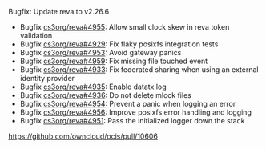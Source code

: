 Bugfix: Update reva to v2.26.6

*   Bugfix [cs3org/reva#4955](https://github.com/cs3org/reva/pull/4955): Allow small clock skew in reva token validation
*   Bugfix [cs3org/reva#4929](https://github.com/cs3org/reva/pull/4929): Fix flaky posixfs integration tests
*   Bugfix [cs3org/reva#4953](https://github.com/cs3org/reva/pull/4953): Avoid gateway panics
*   Bugfix [cs3org/reva#4959](https://github.com/cs3org/reva/pull/4959): Fix missing file touched event
*   Bugfix [cs3org/reva#4933](https://github.com/cs3org/reva/pull/4933): Fix federated sharing when using an external identity provider
*   Bugfix [cs3org/reva#4935](https://github.com/cs3org/reva/pull/4935): Enable datatx log
*   Bugfix [cs3org/reva#4936](https://github.com/cs3org/reva/pull/4936): Do not delete mlock files
*   Bugfix [cs3org/reva#4954](https://github.com/cs3org/reva/pull/4954): Prevent a panic when logging an error
*   Bugfix [cs3org/reva#4956](https://github.com/cs3org/reva/pull/4956): Improve posixfs error handling and logging
*   Bugfix [cs3org/reva#4951](https://github.com/cs3org/reva/pull/4951): Pass the initialized logger down the stack

https://github.com/owncloud/ocis/pull/10606
